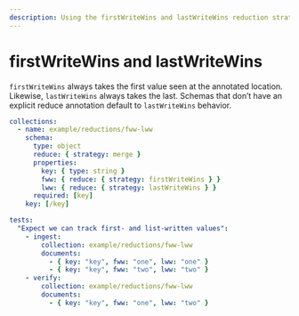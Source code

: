 ```yaml
---
description: Using the firstWriteWins and lastWriteWins reduction strategies
---
```


# firstWriteWins and lastWriteWins

`firstWriteWins` always takes the first value seen at the annotated location. Likewise, `lastWriteWins` always takes the last. Schemas that don’t have an explicit reduce annotation default to `lastWriteWins` behavior.

```yaml
collections:
  - name: example/reductions/fww-lww
    schema:
      type: object
      reduce: { strategy: merge }
      properties:
        key: { type: string }
        fww: { reduce: { strategy: firstWriteWins } }
        lww: { reduce: { strategy: lastWriteWins } }
      required: [key]
    key: [/key]

tests:
  "Expect we can track first- and list-written values":
    - ingest:
        collection: example/reductions/fww-lww
        documents:
          - { key: "key", fww: "one", lww: "one" }
          - { key: "key", fww: "two", lww: "two" }
    - verify:
        collection: example/reductions/fww-lww
        documents:
          - { key: "key", fww: "one", lww: "two" }
```
